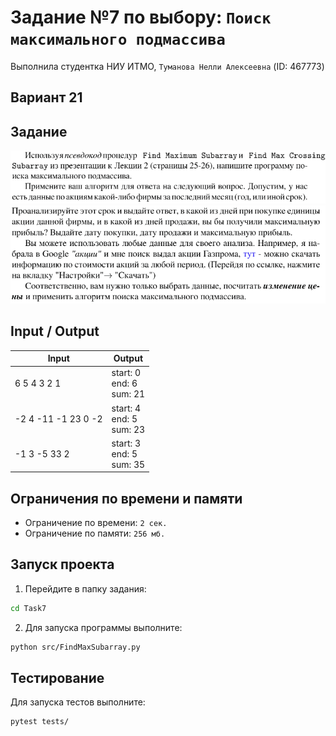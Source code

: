# Задание №7 по выбору: `Поиск максимального подмассива`
Выполнила студентка НИУ ИТМО, `Туманова Нелли Алексеевна` (ID: 467773)

## Вариант 21

## Задание 
![img.png](task_start.png)
![img.png](task_end.png)

## Input / Output 

| Input               | Output                          |
|---------------------|---------------------------------|
| 6 5 4 3 2 1         | start: 0<br/>end: 6<br/>sum: 21 |
| -2 4 -11 -1 23 0 -2 | start: 4<br/>end: 5<br/>sum: 23 |
| -1 3 -5 33 2        | start: 3<br/>end: 5<br/>sum: 35 |

## Ограничения по времени и памяти

- Ограничение по времени: `2 сек.`
- Ограничение по памяти: `256 мб.`


## Запуск проекта
1. Перейдите в папку задания:
```bash
cd Task7
```

2. Для запуска программы выполните:
```bash
python src/FindMaxSubarray.py
```

## Тестирование
Для запуска тестов выполните:
```bash
pytest tests/
```
